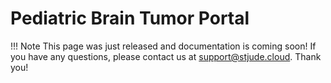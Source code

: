 # Pediatric Brain Tumor Portal
!!! Note
    This page was just released and documentation is coming soon! If you have any questions, please contact us at support@stjude.cloud. Thank you!